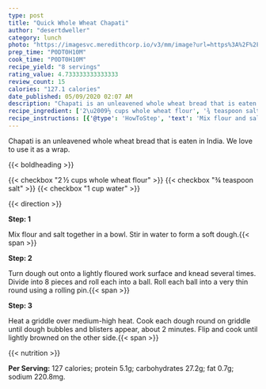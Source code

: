 ```yaml
---
type: post
title: "Quick Whole Wheat Chapati"
author: "desertdweller"
category: lunch
photo: "https://imagesvc.meredithcorp.io/v3/mm/image?url=https%3A%2F%2Fimages.media-allrecipes.com%2Fuserphotos%2F4418816.jpg"
prep_time: "P0DT0H10M"
cook_time: "P0DT0H10M"
recipe_yield: "8 servings"
rating_value: 4.733333333333333
review_count: 15
calories: "127.1 calories"
date_published: 05/09/2020 02:07 AM
description: "Chapati is an unleavened whole wheat bread that is eaten in India. We love to use it as a wrap."
recipe_ingredient: ['2\u2009½ cups whole wheat flour', '¾ teaspoon salt', '1 cup water']
recipe_instructions: [{'@type': 'HowToStep', 'text': 'Mix flour and salt together in a bowl. Stir in water to form a soft dough.\n'}, {'@type': 'HowToStep', 'text': 'Turn dough out onto a lightly floured work surface and knead several times. Divide into 8 pieces and roll each into a ball. Roll each ball into a very thin round using a rolling pin.\n'}, {'@type': 'HowToStep', 'text': 'Heat a griddle over medium-high heat. Cook each dough round on griddle until dough bubbles and blisters appear, about 2 minutes. Flip and cook until lightly browned on the other side.\n'}]
---
```


Chapati is an unleavened whole wheat bread that is eaten in India. We love to use it as a wrap. 

{{< boldheading >}}

{{< checkbox "2 ½ cups whole wheat flour" >}}
{{< checkbox "¾ teaspoon salt" >}}
{{< checkbox "1 cup water" >}}


{{< direction >}}

**Step: 1**

Mix flour and salt together in a bowl. Stir in water to form a soft dough.{{< span >}}

**Step: 2**

Turn dough out onto a lightly floured work surface and knead several times. Divide into 8 pieces and roll each into a ball. Roll each ball into a very thin round using a rolling pin.{{< span >}}

**Step: 3**

Heat a griddle over medium-high heat. Cook each dough round on griddle until dough bubbles and blisters appear, about 2 minutes. Flip and cook until lightly browned on the other side.{{< span >}}

{{< nutrition >}}

**Per Serving:** 127 calories; protein 5.1g; carbohydrates 27.2g; fat 0.7g; sodium 220.8mg.